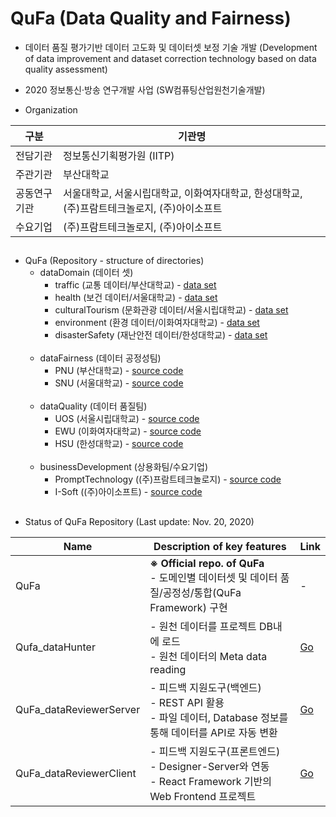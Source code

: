 # **QuFa** (Data **Qu**ality and **Fa**irness)

- 데이터 품질 평가기반 데이터 고도화 및 데이터셋 보정 기술 개발 (Development of data improvement and dataset correction technology based on data quality assessment)

- 2020 정보통신·방송 연구개발 사업 (SW컴퓨팅산업원천기술개발)

- Organization

| 구분 | 기관명 |
| ------ | ------ |
| 전담기관 | 정보통신기획평가원 (IITP) |
| 주관기관 | 부산대학교 |
| 공동연구기관 | 서울대학교, 서울시립대학교, 이화여자대학교, 한성대학교, (주)프람트테크놀로지, (주)아이소프트 |
| 수요기업 | (주)프람트테크놀로지, (주)아이소프트 |

##

<ul>
    <li>
      <label>QuFa (Repository - structure of directories)</label>
      <ul>
        <li>
          <label>dataDomain (데이터 셋)</label>
          <ul>
            <li>
                <label>traffic (교통 데이터/부산대학교) - <a href="https://gitlab.com/qufa/qufa/-/tree/master/dataDomain/traffic/dataSet">data set</a></label>
            </li>
            <li>
                <label>health (보건 데이터/서울대학교) - <a href="https://gitlab.com/qufa/qufa/-/tree/master/dataDomain/health/dataSet">data set</a></label>
            </li>
            <li>
                <label>culturalTourism (문화관광 데이터/서울시립대학교) - <a href="https://gitlab.com/qufa/qufa/-/tree/master/dataDomain/culturalTourism/dataSet">data set</a></label>
            </li>
            <li>
                <label>environment (환경 데이터/이화여자대학교) - <a href="https://gitlab.com/qufa/qufa/-/tree/master/dataDomain/environment/dataSet">data set</a></label>
            </li>
            <li>
                <label>disasterSafety (재난안전 데이터/한성대학교) - <a href="https://gitlab.com/qufa/qufa/-/tree/master/dataDomain/disasterSafety/dataSet">data set</a></label>
            </li>
          </ul>
        </li><br>
        <li>
          <label>dataFairness (데이터 공정성팀)</label>
          <ul>
            <li>
                <label>PNU (부산대학교) - <a href=https://gitlab.com/qufa/qufa/-/tree/master/dataFairness/pnu>source code</a></label>
            </li>
            <li>
                <label>SNU (서울대학교) - <a href=https://gitlab.com/qufa/qufa/-/tree/master/dataFairness/snu>source code</a></label>
            </li>
          </ul>
        </li><br>
        <li>
          <label>dataQuality (데이터 품질팀)</label>
          <ul>
            <li>
                <label>UOS (서울시립대학교) - <a href=https://gitlab.com/qufa/qufa/-/tree/master/dataQuality/uos>source code</a></label>
            </li>
            <li>
                <label>EWU (이화여자대학교) - <a href=https://gitlab.com/qufa/qufa/-/tree/master/dataQuality/ewu>source code</a></label>
            </li>
            <li>
                <label>HSU (한성대학교) - <a href=https://gitlab.com/qufa/qufa/-/tree/master/dataQuality/hsu>source code</a></label>
            </li>
          </ul>
        </li><br>
        <li>
          <label>businessDevelopment (상용화팀/수요기업)</label>
          <ul>
            <li>
                <label>PromptTechnology ((주)프람트테크놀로지) - <a href=https://gitlab.com/qufa/qufa/-/tree/master/businessDevelopment/PromptTechnology>source code</a></label>
            </li>
            <li>
                <label>I-Soft ((주)아이소프트) - <a href=https://gitlab.com/qufa/qufa/-/tree/master/businessDevelopment/I-Soft>source code</a></label>
            </li>
          </ul>
        </li>
      </ul>
    </li>
</ul>



##
- Status of QuFa Repository (Last update: Nov. 20, 2020)

| Name | Description of key features  | Link |
| ------ | ------ | ------ |
| QuFa | **※ Official repo. of QuFa**<br> - 도메인별 데이터셋 및 데이터 품질/공정성/통합(QuFa Framework) 구현 | - |
| Qufa_dataHunter | - 원천 데이터를 프로젝트 DB내에 로드<br> - 원천 데이터의 Meta data reading | <a href=https://gitlab.com/qufa/qufa_datahunter>Go</a> |
| QuFa_dataReviewerServer | - 피드백 지원도구(백엔드)<br> - REST API 활용<br> - 파일 데이터, Database 정보를 통해 데이터를 API로 자동 변환 | <a href=https://gitlab.com/qufa/qufa_datareviewerserver>Go</a> |
| QuFa_dataReviewerClient | - 피드백 지원도구(프론트엔드)<br> - Designer-Server와 연동<br> - React Framework 기반의 Web Frontend 프로젝트 | <a href=https://gitlab.com/qufa/qufa_datareviewerclient>Go</a> |
